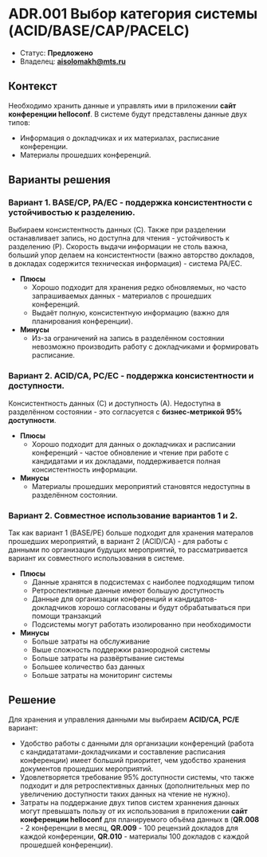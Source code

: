 # ADR.001 Выбор категория системы (ACID/BASE/CAP/PACELC)

* Статус: **Предложено**
* Владелец: **aisolomakh@mts.ru**

## Контекст
Необходимо хранить данные и управлять ими в приложении **сайт конференции helloconf**. В системе будут представлены данные двух типов:
* Информация о докладчиках и их материалах, расписание конференции.
* Материалы прошедших конференций.

## Варианты решения
### Вариант 1. BASE/CP, PA/EC - поддержка консистентности с устойчивостью к разделению.
Выбираем консистентность данных (C). Также при разделении останавливает запись, но доступна для чтения - устойчивость к разделению (P).
Скорость выдачи информации не столь важна, больший упор делаем на консистентности (важно авторство докладов, в докладах содержится техническая информация) - система PA/EC.
* **Плюсы**
  * Хорошо подходит для хранения редко обновляемых, но часто запрашиваемых данных - материалов с прошедших конференций.
  * Выдаёт полную, консистентную информацию (важно для планирования конференции).
* **Минусы**
  * Из-за ограничений на запись в разделённом состоянии невозможно производить работу с докладчиками и формировать расписание.
### Вариант 2. ACID/CA, PС/EC - поддержка консистентности и доступности.
Консистентность данных (С) и доступность (А). Недоступна в разделённом состоянии - это согласуется с **бизнес-метрикой 95% доступности**.
* **Плюсы**
  * Хорошо подходит для данных о докладчиках и расписании конференций - частое обновление и чтение при работе с кандидатами и их докладами, поддерживается полная консистентность информации.
* **Минусы**
  * Материалы прошедших мероприятий становятся недоступны в разделённом состоянии.
### Вариант 2. Совместное использование вариантов 1 и 2.
Так как вариант 1 (BASE/PE) больше подходит для хранения матералов прошедших мероприятий, в вариант 2 (ACID/CA) - для работы с данными по организации будущих мероприятий, то рассматривается вариант их совместного использования в системе.
* **Плюсы**
  * Данные хранятся в подсистемах с наиболее подходящим типом
  * Ретроспективные данные имеют большую доступность
  * Данные для организации конференций и кандидатов-докладчиков хорошо согласованы и будут обрабатываться при помощи транзакций
  * Подсистемы могут работать изолированно при необходимости
* **Минусы**
  * Больше затраты на обслуживание
  * Выше сложность поддержки разнородной системы 
  * Больше затраты на развёртывание системы
  * Большее количество баз данных
  * Больше затраты на мониторинг системы

## Решение
Для хранения и управления данными мы выбираем **ACID/CA, PС/E** вариант:
* Удобство работы с данными для организации конференций (работа с кандидататами-докладчиками и составление расписания конференции) имеет больший приоритет, чем удобство хранения документов прошедших мероприятий.
* Удовлетворяется требование 95% доступности системы, что также подходит и для ретроспективных данных (дополнительных мер по увеличению доступности таких данных на чтение не нужно).
* Затраты на поддержание двух типов систем храннения данных могут превышать пользу от их использования в  приложении **сайт конференции helloconf** для планируемого объёма данных в (**QR.008** - 2 конференции в месяц, **QR.009** - 100 рецензий докладов для каждой конференции, **QR.010** - материалы 100 докладов с каждой прошедшей конференции).
